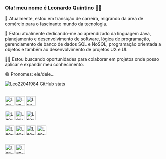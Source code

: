 ### Ola! meu nome é Leonardo Quintino   👋🏿

🔭 Atualmente, estou em transição de carreira, migrando da área de comércio para o fascinante mundo da tecnologia.

🌱 Estou atualmente dedicando-me ao aprendizado da linguagem Java, planejamento e desenvolvimento de software, lógica de programação, gerenciamento de banco de dados SQL e NoSQL, programação orientada a objetos e também ao desenvolvimento de projetos UX e UI.

👨‍💻 Estou buscando oportunidades para colaborar em projetos onde posso aplicar e expandir meu conhecimento.

😄 Pronomes: ele/dele...


![Leo22041984 GitHub stats](https://github-readme-stats.vercel.app/api?username=Leo22041984&show_icons=true&theme=dracula&count_private=true)

 <div style="display: inline_block"><br>
  <div>
  <img align="center" alt="Leo-Java" height="30" src="https://img.shields.io/badge/Java-ED8B00?logo=openjdk&logoColor=white">
  <img align="center" alt="Leo-SQL" height="30"  src="https://img.shields.io/badge/MySQL-686a6c?logo=mysql&logoColor=white">
  <img align="center" alt="Leo-MongoDB" height="30"  src="https://img.shields.io/badge/MongoDB-4EA94B?logo=mongodb&logoColor=white">
  </div>
  <br>
  <div>
  <img align="center" alt="Leo-Figma" height="30"  src="https://img.shields.io/badge/Figma-orange?logo=figma&logoColor=white">
  <img align="center" alt="Leo-Apache-Netbeans" height="30"  src="https://img.shields.io/badge/Apache%20Netbeans-blue?logo=apache%20netbeans%20IDE&logoColor=white">
  <img align="center" alt="Leo-JavaScript" height="30"  src="https://img.shields.io/badge/Javascript-blue?logo=javascript">
   </div>
  <br>
  <div>
  <img align="center" alt="Leo-HTML5" height="30"  src="https://img.shields.io/badge/HTML5-yellow?logo=html5">
  <img align="center" alt="Leo-CSS3" height="30"  src="https://img.shields.io/badge/CSS3-green?logo=css3">
  <img align="center" alt="Leo-BootStrap" height="30"  src="https://img.shields.io/badge/Bootstrap-35122E?logo=Bootstrap">
  <img align="center" alt="Leo-Node.js" height="30"  src="https://img.shields.io/badge/Node.js-89D5CF?logo=Node.js">
   </div>
</div>


##

<div> 
  <a href="mailto:leonardoquinsantos@gmail.com"><img alt="Leo-Gmail" height="30" src="https://img.shields.io/badge/Gmail-D14836?logo=gmail&logoColor=white" target="_blank"></a>
  <a href="https://www.linkedin.com/in/leonardo-quintino-backend" target="_blank"><img alt="Leo-Linkedin" height="30" src="https://img.shields.io/badge/-LinkedIn-%230077B5?logo=linkedin&logoColor=white" target="_blank"></a> 
  
</div>
